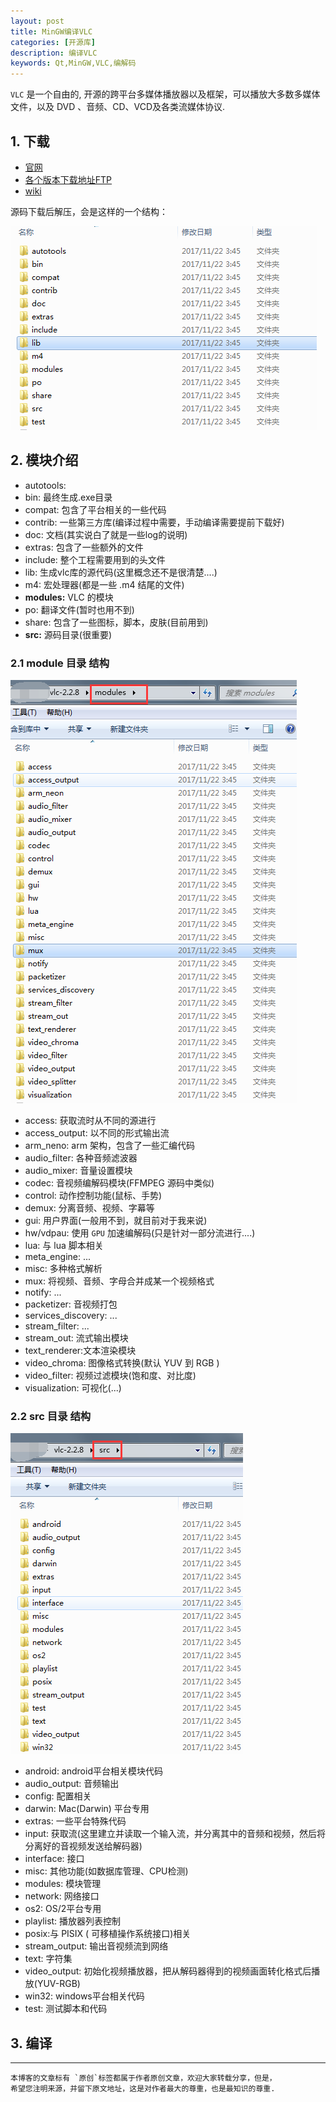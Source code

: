 ```yaml
---
layout: post
title: MinGW编译VLC
categories: [开源库]
description: 编译VLC
keywords: Qt,MinGW,VLC,编解码
---
```


`VLC` 是一个自由的, 开源的跨平台多媒体播放器以及框架，可以播放大多数多媒体文件，以及 DVD 、音频、CD、VCD及各类流媒体协议.


## 1. 下载

- [官网](http://www.videolan.org/)
- [各个版本下载地址FTP](http://download.videolan.org/pub/videolan/vlc/)
- [wiki](https://wiki.videolan.org/AndroidCompile)

源码下载后解压，会是这样的一个结构：

![](/res/img/blog/3rdparty/vlc_file.png)

## 2. 模块介绍

- autotools: 
- bin: 最终生成.exe目录
- compat: 包含了平台相关的一些代码
- contrib: 一些第三方库(编译过程中需要，手动编译需要提前下载好)
- doc: 文档(其实说白了就是一些log的说明)
- extras: 包含了一些额外的文件
- include:  整个工程需要用到的头文件
- lib: 生成vlc库的源代码(这里概念还不是很清楚....)
- m4: 宏处理器(都是一些 .m4 结尾的文件)
- **modules:** VLC 的模块
- po: 翻译文件(暂时也用不到)
- share: 包含了一些图标，脚本，皮肤(目前用到)
- **src:** 源码目录(很重要) 

### 2.1 module 目录 结构

![](/res/img/blog/3rdparty/vlc_module.png)

- access: 获取流时从不同的源进行
- access_output: 以不同的形式输出流
- arm_neno: arm 架构，包含了一些汇编代码
- audio_filter: 各种音频滤波器
- audio_mixer: 音量设置模块
- codec: 音视频编解码模块(FFMPEG 源码中类似)
- control: 动作控制功能(鼠标、手势)
- demux: 分离音频、视频、字幕等
- gui: 用户界面(一般用不到，就目前对于我来说)
- hw/vdpau: 使用 `GPU` 加速编解码(只是针对一部分流进行....)
- lua: 与 lua 脚本相关
- meta_engine: ...
- misc: 多种格式解析
- mux: 将视频、音频、字母合并成某一个视频格式
- notify: ...
- packetizer: 音视频打包
- services_discovery: ...
- stream_filter: ...
- stream_out: 流式输出模块
- text_renderer:文本渲染模块
- video_chroma: 图像格式转换(默认 YUV 到 RGB )
- video_filter: 视频过滤模块(饱和度、对比度)
- visualization: 可视化(...)

### 2.2 src 目录 结构

![](/res/img/blog/3rdparty/vlc_src.png)

- android: android平台相关模块代码
- audio_output: 音频输出
- config: 配置相关
- darwin: Mac(Darwin) 平台专用
- extras: 一些平台特殊代码
- input: 获取流(这里建立并读取一个输入流，并分离其中的音频和视频，然后将分离好的音视频发送给解码器)
- interface: 接口
- misc: 其他功能(如数据库管理、CPU检测)
- modules: 模块管理
- network: 网络接口
- os2: OS/2平台专用
- playlist: 播放器列表控制
- posix:与 PISIX ( 可移植操作系统接口)相关
- stream_output: 输出音视频流到网络
- text: 字符集
- video_output: 初始化视频播放器，把从解码器得到的视频画面转化格式后播放(YUV-RGB)
- win32: windows平台相关代码
- test: 测试脚本和代码


## 3. 编译



---
```
本博客的文章标有 `原创`标签都属于作者原创文章，欢迎大家转载分享，但是，
希望您注明来源，并留下原文地址，这是对作者最大的尊重，也是最知识的尊重.
```

